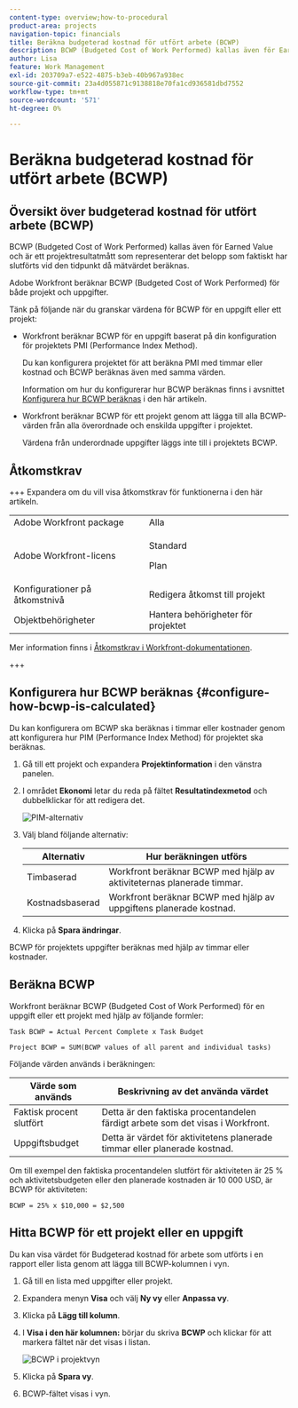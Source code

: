 ```yaml
---
content-type: overview;how-to-procedural
product-area: projects
navigation-topic: financials
title: Beräkna budgeterad kostnad för utfört arbete (BCWP)
description: BCWP (Budgeted Cost of Work Performed) kallas även för Earned Value och är ett projektresultatmått som representerar det belopp som faktiskt har slutförts vid den tidpunkt då mätvärdet beräknas.
author: Lisa
feature: Work Management
exl-id: 203709a7-e522-4875-b3eb-40b967a938ec
source-git-commit: 23a4d055871c9138818e70fa1cd936581dbd7552
workflow-type: tm+mt
source-wordcount: '571'
ht-degree: 0%

---
```


# Beräkna budgeterad kostnad för utfört arbete (BCWP)

## Översikt över budgeterad kostnad för utfört arbete (BCWP)

BCWP (Budgeted Cost of Work Performed) kallas även för Earned Value och är ett projektresultatmått som representerar det belopp som faktiskt har slutförts vid den tidpunkt då mätvärdet beräknas.

Adobe Workfront beräknar BCWP (Budgeted Cost of Work Performed) för både projekt och uppgifter.

Tänk på följande när du granskar värdena för BCWP för en uppgift eller ett projekt:

* Workfront beräknar BCWP för en uppgift baserat på din konfiguration för projektets PMI (Performance Index Method).

  Du kan konfigurera projektet för att beräkna PMI med timmar eller kostnad och BCWP beräknas även med samma värden.

  Information om hur du konfigurerar hur BCWP beräknas finns i avsnittet [Konfigurera hur BCWP beräknas](#configure-how-bcwp-is-calculated) i den här artikeln.

* Workfront beräknar BCWP för ett projekt genom att lägga till alla BCWP-värden från alla överordnade och enskilda uppgifter i projektet.

  Värdena från underordnade uppgifter läggs inte till i projektets BCWP.

## Åtkomstkrav

+++ Expandera om du vill visa åtkomstkrav för funktionerna i den här artikeln.

<table style="table-layout:auto"> 
 <col> 
 <col> 
 <tbody> 
  <tr> 
   <td>Adobe Workfront package</td> 
   <td>Alla</td> 
  </tr> 
  <tr> 
   <td>Adobe Workfront-licens</td> 
   <td>
   <p>Standard</p>
   <p>Plan</p></td> 
  </tr> 
  <tr> 
   <td>Konfigurationer på åtkomstnivå</td> 
   <td>Redigera åtkomst till projekt</td> 
  </tr> 
  <tr> 
   <td>Objektbehörigheter</td> 
   <td>Hantera behörigheter för projektet</td> 
  </tr> 
 </tbody> 
</table>

Mer information finns i [Åtkomstkrav i Workfront-dokumentationen](/help/quicksilver/administration-and-setup/add-users/access-levels-and-object-permissions/access-level-requirements-in-documentation.md).

+++

## Konfigurera hur BCWP beräknas {#configure-how-bcwp-is-calculated}

Du kan konfigurera om BCWP ska beräknas i timmar eller kostnader genom att konfigurera hur PIM (Performance Index Method) för projektet ska beräknas.

1. Gå till ett projekt och expandera **Projektinformation** i den vänstra panelen.
1. I området **Ekonomi** letar du reda på fältet **Resultatindexmetod** och dubbelklickar för att redigera det.

   ![PIM-alternativ](assets/pim-options-hour-cost-based-nwe.png)

1. Välj bland följande alternativ:

   | Alternativ | Hur beräkningen utförs |
   |---|---|
   | Timbaserad | Workfront beräknar BCWP med hjälp av aktiviteternas planerade timmar. |
   | Kostnadsbaserad | Workfront beräknar BCWP med hjälp av uppgiftens planerade kostnad. |

1. Klicka på **Spara ändringar**.

BCWP för projektets uppgifter beräknas med hjälp av timmar eller kostnader.

## Beräkna BCWP

Workfront beräknar BCWP (Budgeted Cost of Work Performed) för en uppgift eller ett projekt med hjälp av följande formler:

```
Task BCWP = Actual Percent Complete x Task Budget
```

```
Project BCWP = SUM(BCWP values of all parent and individual tasks)
```

Följande värden används i beräkningen:

| Värde som används | Beskrivning av det använda värdet |
|---|---|
| Faktisk procent slutfört | Detta är den faktiska procentandelen färdigt arbete som det visas i Workfront. |
| Uppgiftsbudget | Detta är värdet för aktivitetens planerade timmar eller planerade kostnad. |

Om till exempel den faktiska procentandelen slutfört för aktiviteten är 25 % och aktivitetsbudgeten eller den planerade kostnaden är 10 000 USD, är BCWP för aktiviteten:

```
BCWP = 25% x $10,000 = $2,500
```

## Hitta BCWP för ett projekt eller en uppgift

Du kan visa värdet för Budgeterad kostnad för arbete som utförts i en rapport eller lista genom att lägga till BCWP-kolumnen i vyn.

1. Gå till en lista med uppgifter eller projekt.
1. Expandera menyn **Visa** och välj **Ny vy** eller **Anpassa vy**.

1. Klicka på **Lägg till kolumn**.
1. I **Visa i den här kolumnen:** börjar du skriva **BCWP** och klickar för att markera fältet när det visas i listan.

   ![BCWP i projektvyn](assets/bcwp-project-view.png)

1. Klicka på **Spara vy**.
1. BCWP-fältet visas i vyn.
